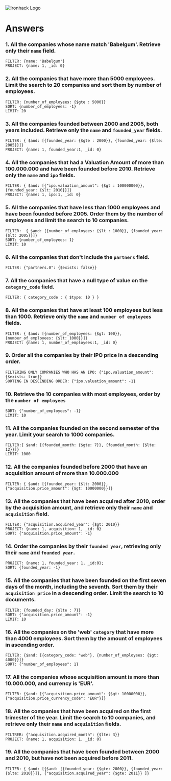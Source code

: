 ![Ironhack Logo](https://i.imgur.com/1QgrNNw.png)

# Answers

### 1. All the companies whose name match 'Babelgum'. Retrieve only their `name` field.

    FILTER: {name: 'Babelgum'}
    PROJECT: {name: 1, _id: 0}

### 2. All the companies that have more than 5000 employees. Limit the search to 20 companies and sort them by **number of employees**.

    FILTER: {number_of_employees: {$gte : 5000}}
    SORT: {number_of_employees: -1}
    LIMIT: 20

### 3. All the companies founded between 2000 and 2005, both years included. Retrieve only the `name` and `founded_year` fields.

    FILTER: { $and: [{founded_year: {$gte : 2000}}, {founded_year: {$lte: 2005}}]}
    PROJECT: {name: 1, founded_year:1, _id: 0}

### 4. All the companies that had a Valuation Amount of more than 100.000.000 and have been founded before 2010. Retrieve only the `name` and `ipo` fields.

    FILTER: { $and: [{"ipo.valuation_amount": {$gt : 100000000}}, {founded_year: {$lt: 2010}}]}
    PROJECT: {name: 1, ipo:1, _id: 0}

### 5. All the companies that have less than 1000 employees and have been founded before 2005. Order them by the number of employees and limit the search to 10 companies.

    FILTER:  { $and: [{number_of_employees: {$lt : 1000}}, {founded_year: {$lt: 2005}}]}
    SORT: {number_of_employees: 1}
    LIMIT: 10

### 6. All the companies that don't include the `partners` field.

    FILTER: {"partners.0": {$exists: false}}

### 7. All the companies that have a null type of value on the `category_code` field.

    FILTER: { category_code : { $type: 10 } }

### 8. All the companies that have at least 100 employees but less than 1000. Retrieve only the `name` and `number of employees` fields.

    FILTER: { $and: [{number_of_employees: {$gt: 100}}, {number_of_employees: {$lt: 1000}}]}
    PROJECT: {name: 1, number_of_employees:1, _id: 0}

### 9. Order all the companies by their IPO price in a descending order.

    FILTERING ONLY COMPANIES WHO HAS AN IPO: {"ipo.valuation_amount": {$exists: true}}
    SORTING IN DESCENDING ORDER: {"ipo.valuation_amount": -1}

### 10. Retrieve the 10 companies with most employees, order by the `number of employees`

    SORT: {"number_of_employees": -1}
    LIMIT: 10

### 11. All the companies founded on the second semester of the year. Limit your search to 1000 companies.

    FILTER:{ $and: [{founded_month: {$gte: 7}}, {founded_month: {$lte: 12}}]}
    LIMIT: 1000

### 12. All the companies founded before 2000 that have an acquisition amount of more than 10.000.000
    
    FILTER: { $and: [{founded_year: {$lt: 2000}}, {"acquisition.price_amount": {$gt: 10000000}}]}

### 13. All the companies that have been acquired after 2010, order by the acquisition amount, and retrieve only their `name` and `acquisition` field.

    FILTER: {"acquisition.acquired_year": {$gt: 2010}}
    PROJECT: {name: 1, acquisition: 1, _id: 0}
    SORT: {"acquisition.price_amount": -1}

### 14. Order the companies by their `founded year`, retrieving only their `name` and `founded year`.

    PROJECT: {name: 1, founded_year: 1, _id:0};
    SORT: {founded_year: -1}


### 15. All the companies that have been founded on the first seven days of the month, including the seventh. Sort them by their `acquisition price` in a descending order. Limit the search to 10 documents.

    FILTER: {founded_day: {$lte : 7}}
    SORT: {"acquisition.price_amount": -1}
    LIMIT: 10

### 16. All the companies on the 'web' `category` that have more than 4000 employees. Sort them by the amount of employees in ascending order.

    FILTER: {$and: [{category_code: "web"}, {number_of_employees: {$gt: 4000}}]}
    SORT: {"number_of_employees": 1}

### 17. All the companies whose acquisition amount is more than 10.000.000, and currency is 'EUR'.

    FILTER: {$and: [{"acquisition.price_amount": {$gt: 10000000}}, {"acquisition.price_currency_code": "EUR"}]}

### 18. All the companies that have been acquired on the first trimester of the year. Limit the search to 10 companies, and retrieve only their `name` and `acquisition` fields.

    FILTRER: {"acquisition.acquired_month": {$lte: 3}}
    PROJECT: {name: 1, acquisition: 1, _id: 0}

### 19. All the companies that have been founded between 2000 and 2010, but have not been acquired before 2011.

    FILTER: { $and: [{$and: [{founded_year: {$gte: 2000}}, {founded_year: {$lte: 2010}}]}, {"acquisition.acquired_year": {$gte: 2011}} ]}
